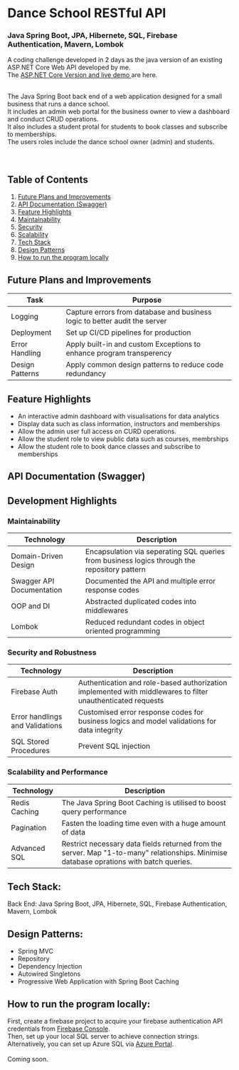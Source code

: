 # Dance School RESTful API
### Java Spring Boot, JPA, Hibernete, SQL, Firebase Authentication, Mavern, Lombok

A coding challenge developed in 2 days as the java version of an existing ASP.NET Core Web API developed by me.<br />
The <a href="https://github.com/Zoe-0925/dance-school">ASP.NET Core Version and live demo </a> are here. <br /><br />

The Java Spring Boot back end of a web application designed for a small business that runs a dance school. <br />
It includes an admin web portal for the business owner to view a dashboard and conduct CRUD operations.<br />
It also includes a student protal for students to book classes and subscribe to memberships. <br />
The users roles include the dance school owner (admin) and students. <br />
 <br /> <br />

## Table of Contents
1. [ Future Plans and Improvements ](#Plans)
2. [ API Documentation (Swagger) ](#API)
3. [ Feature Highlights ](#Feature)
4. [ Maintainability ](#Maintainability)
5. [ Security ](#Security)
6. [ Scalability ](#Scalability)
7. [ Tech Stack ](#Tech)
8. [ Design Patterns ](#Design)
9. [ How to run the program locally ](#Run)

<a name="Plans"></a>
## Future Plans and Improvements
| Task | Purpose |
| ----------- | ----------- |
| Logging | Capture errors from database and business logic to better audit the server |
| Deployment | Set up CI/CD pipelines for production |
| Error Handling | Apply built-in and custom Exceptions to enhance program transperency |
| Design Patterns | Apply common design patterns to reduce code redundancy |

<a name="Feature"></a>
## Feature Highlights
- An interactive admin dashboard with visualisations for data analytics
- Display data such as class information, instructors and memberships
- Allow the admin user full access on CURD operations.
- Allow the student role to view public data such as courses, membrships
- Allow the student role to book dance classes and subscribe to memberships

<a name="API"></a>
## API Documentation (Swagger)

## Development Highlights
<a name="Maintainability"></a>
### Maintainability
| Technology | Description |
| ----------- | ----------- |
| Domain-Driven Design | Encapsulation via seperating SQL queries from business logics through the repository pattern |
| Swagger API Documentation | Documented the API and multiple error response codes |
| OOP and DI | Abstracted duplicated codes into middlewares |
| Lombok | Reduced redundant codes in object oriented programming |

<a name="Security"></a>
### Security and Robustness
| Technology | Description |
| ----------- | ----------- |
| Firebase Auth | Authentication and role-based authorization implemented with middlewares to filter unauthenticated requests |
| Error handlings and Validations | Customised error response codes for business logics and model validations for data integrity |
| SQL Stored Procedures | Prevent SQL injection |

<a name="Scalability"></a>
### Scalability and Performance
| Technology | Description |
| ----------- | ----------- |
| Redis Caching | The Java Spring Boot Caching is utilised to boost query performance |
| Pagination | Fasten the loading time even with a huge amount of data |
| Advanced SQL | Restrict necessary data fields returned from the server. Map "1-to-many" relationships. Minimise database oprations with batch queries. |

<a name="Tech"></a>
## Tech Stack:
Back End: Java Spring Boot, JPA, Hibernete, SQL, Firebase Authentication, Mavern, Lombok <br />

<a name="Design"></a>
## Design Patterns:
- Spring MVC
- Repository
- Dependency Injection
- Autowired Singletons
- Progressive Web Application with Spring Boot Caching

<a name="Run"></a>
## How to run the program locally:
First, create a firebase project to acquire your firebase authentication API credentials from  <a href="https://firebase.google.com/">Firebase Console</a>.<br />
Then, set up your local SQL server to achieve connection strings.<br />
Alternatively, you can set up Azure SQL via <a href="https://azure.microsoft.com/en-au/features/azure-portal/">Azure Portal</a>.<br />
<br />
Coming soon.<br />
